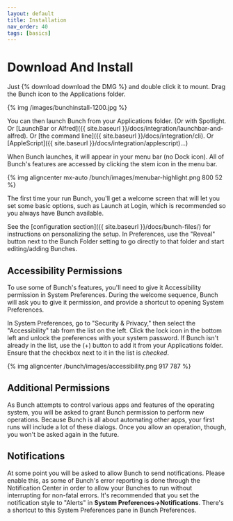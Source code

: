 ```yaml
---
layout: default
title: Installation
nav_order: 40
tags: [basics]
---
```

# Download And Install

Just {% download download the DMG %} and double click it to mount. Drag the Bunch icon to the Applications folder. 

{% img /images/bunchinstall-1200.jpg %}

You can then launch Bunch from your Applications folder. (Or with Spotlight. Or [LaunchBar or Alfred]({{ site.baseurl }}/docs/integration/launchbar-and-alfred). Or [the command line]({{ site.baseurl }}/docs/integration/cli). Or [AppleScript]({{ site.baseurl }}/docs/integration/applescript)...)

When Bunch launches, it will appear in your menu bar (no Dock icon). All of Bunch's features are accessed by clicking the stem icon in the menu bar.

{% img aligncenter mx-auto /bunch/images/menubar-highlight.png 800 52 %}

The first time your run Bunch, you'll get a welcome screen that will let you set some basic options, such as Launch at Login, which is recommended so you always have Bunch available.

See the [configuration section]({{ site.baseurl }}/docs/bunch-files/) for instructions on personalizing the setup. In Preferences, use the "Reveal" button next to the Bunch Folder setting to go directly to that folder and start editing/adding Bunches.

## Accessibility Permissions

To use some of Bunch's features, you'll need to give it Accessibility permission in System Preferences. During the welcome sequence, Bunch will ask you to give it permission, and provide a shortcut to opening System Preferences.

In System Preferences, go to "Security & Privacy," then select the "Accessibility" tab from the list on the left. Click the lock icon in the bottom left and unlock the preferences with your system password. If Bunch isn't already in the list, use the (+) button to add it from your Applications folder. Ensure that the checkbox next to it in the list is _checked_.

{% img aligncenter /bunch/images/accessibility.png 917 787 %}

## Additional Permissions

As Bunch attempts to control various apps and features of the operating system, you will be asked to grant Bunch permission to perform new operations. Because Bunch is all about automating other apps, your first runs will include a lot of these dialogs. Once you allow an operation, though, you won't be asked again in the future.

## Notifications

At some point you will be asked to allow Bunch to send notifications. Please enable this, as some of Bunch's error reporting is done through the Notification Center in order to allow your Bunches to run without interrupting for non-fatal errors. It's recommended that you set the notification style to "Alerts" in __System Preferences->Notifications__. There's a shortcut to this System Preferences pane in Bunch Preferences.
